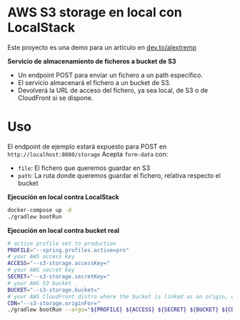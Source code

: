 # AWS S3 storage en local con LocalStack

Este proyecto es una demo para un artículo en [dev.to/alextremp](https://dev.to/alextremp)

**Servicio de almacenamiento de ficheros a bucket de S3** 

- Un endpoint POST para enviar un fichero a un path específico.
- El servicio almacenará el fichero a un bucket de S3.
- Devolverá la URL de acceso del fichero, ya sea local, de S3 o de CloudFront si se dispone.


# Uso

El endpoint de ejemplo estará expuesto para POST en `http://localhost:8080/storage`
Acepta `form-data` con:
- `file`: El fichero que queremos guardar en S3
- `path`: La ruta donde queremos guardar el fichero, relativa respecto el bucket

**Ejecución en local contra LocalStack**

```bash
docker-compose up -d
./gradlew bootRun
```

**Ejecución en local contra bucket real**

```bash
# active profile set to production
PROFILE="--spring.profiles.active=pro"
# your AWS access key
ACCESS="--s3-storage.accessKey="
# your AWS secret key
SECRET="--s3-storage.secretKey="
# your AWS S3 bucket
BUCKET="--s3-storage.bucket="
# your AWS CloudFront distro where the bucket is linked as an origin, or empty
CDN="--s3-storage.originFor="
./gradlew bootRun --args="${PROFILE} ${ACCESS} ${SECRET} ${BUCKET} ${CDN}"

```
